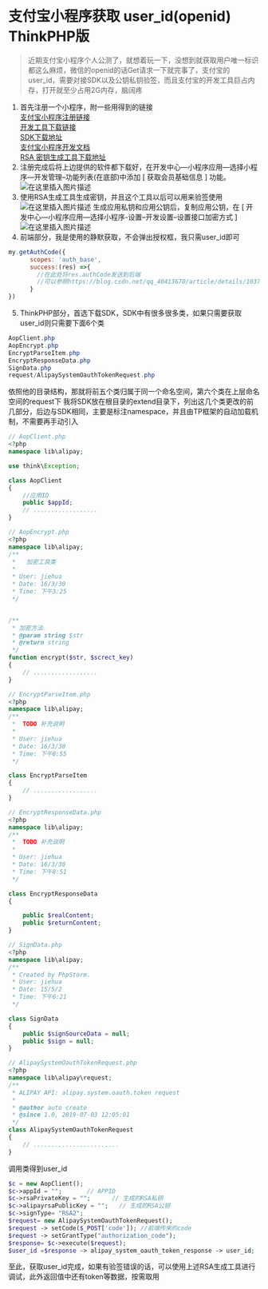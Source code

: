 # 支付宝小程序获取 user_id(openid) ThinkPHP版
> 近期支付宝小程序个人公测了，就想着玩一下，没想到就获取用户唯一标识都这么麻烦，微信的openid的话Get请求一下就完事了，支付宝的user_id，需要对接SDK以及公钥私钥验签，而且支付宝的开发工具巨占内存，打开就至少占用2G内存，脑阔疼

1. 首先注册一个小程序，附一些用得到的链接  
[支付宝小程序注册链接](https://mini.open.alipay.com/channel/miniIndex.htm)  
[开发工具下载链接](https://opendocs.alipay.com/mini/ide/download)  
[SDK下载地址](https://docs.open.alipay.com/20180417160701241302/litbla/)  
[支付宝小程序开发文档](https://opendocs.alipay.com/mini/006kyi)  
[RSA 密钥生成工具下载地址](https://docs.open.alipay.com/291/105971/)  
2. 注册完成后将上边提供的软件都下载好，在开发中心—小程序应用—选择小程序—开发管理–功能列表(在底部)中添加 [ 获取会员基础信息 ] 功能。
![在这里插入图片描述](https://img-blog.csdnimg.cn/20200114200552813.png?x-oss-process=image/watermark,type_ZmFuZ3poZW5naGVpdGk,shadow_10,text_aHR0cHM6Ly9ibG9nLmNzZG4ubmV0L3FxXzQwNDEzNjcw,size_16,color_FFFFFF,t_70)
3. 使用RSA生成工具生成密钥，并且这个工具以后可以用来验签使用
![在这里插入图片描述](https://img-blog.csdnimg.cn/20200114200917755.png?x-oss-process=image/watermark,type_ZmFuZ3poZW5naGVpdGk,shadow_10,text_aHR0cHM6Ly9ibG9nLmNzZG4ubmV0L3FxXzQwNDEzNjcw,size_16,color_FFFFFF,t_70)
生成应用私钥和应用公钥后，复制应用公钥，在 [ 开发中心—小程序应用—选择小程序-设置–开发设置–设置接口加密方式 ] 
![在这里插入图片描述](https://img-blog.csdnimg.cn/20200114201145428.png?x-oss-process=image/watermark,type_ZmFuZ3poZW5naGVpdGk,shadow_10,text_aHR0cHM6Ly9ibG9nLmNzZG4ubmV0L3FxXzQwNDEzNjcw,size_16,color_FFFFFF,t_70)
4. 前端部分，我是使用的静默获取，不会弹出授权框，我只需user_id即可

```javascript
my.getAuthCode({
      scopes: 'auth_base', 
      success:(res) =>{
        //在此处将res.authCode发送到后端
        //可以参照https://blog.csdn.net/qq_40413670/article/details/103796680 五、部署类 dispose.js的9. APP启动事件
      }
})
```
5. ThinkPHP部分，首选下载SDK，SDK中有很多很多类，如果只需要获取user_id则只需要下面6个类

```powershell
AopClient.php
AopEncrypt.php
EncryptParseItem.php
EncryptResponseData.php
SignData.php
request/AlipaySystemOauthTokenRequest.php
```
依照他的目录结构，那就将前五个类归属于同一个命名空间，第六个类在上层命名空间的request下
我将SDK放在根目录的extend目录下，列出这几个类更改的前几部分，后边与SDK相同，主要是标注namespace，并且由TP框架的自动加载机制，不需要再手动引入

```php
// AopClient.php
<?php
namespace lib\alipay;

use think\Exception;

class AopClient
{
    //应用ID
    public $appId;
    // ..................
}
```

```php
// AopEncrypt.php
<?php
namespace lib\alipay;
/**
 *   加密工具类
 *
 * User: jiehua
 * Date: 16/3/30
 * Time: 下午3:25
 */


/**
 * 加密方法
 * @param string $str
 * @return string
 */
function encrypt($str, $screct_key)
{
    // ..................
}
```

```php
// EncryptParseItem.php
<?php
namespace lib\alipay;
/**
 *  TODO 补充说明
 *
 * User: jiehua
 * Date: 16/3/30
 * Time: 下午8:55
 */

class EncryptParseItem
{
    // ..................
}
```

```php
// EncryptResponseData.php
<?php
namespace lib\alipay;
/**
 *  TODO 补充说明
 *
 * User: jiehua
 * Date: 16/3/30
 * Time: 下午8:51
 */

class EncryptResponseData
{

    public $realContent;
    public $returnContent;
} 
```

```php
// SignData.php
<?php
namespace lib\alipay;
/**
 * Created by PhpStorm.
 * User: jiehua
 * Date: 15/5/2
 * Time: 下午6:21
 */

class SignData
{
    public $signSourceData = null;
    public $sign = null;
} 
```

```php
// AlipaySystemOauthTokenRequest.php
<?php
namespace lib\alipay\request;
/**
 * ALIPAY API: alipay.system.oauth.token request
 *
 * @author auto create
 * @since 1.0, 2019-07-03 12:05:01
 */
class AlipaySystemOauthTokenRequest
{
    // ........................
}
```
调用类得到user_id

```php
$c = new AopClient();
$c->appId = "";       // APPID
$c->rsaPrivateKey = "";      // 生成的RSA私钥
$c->alipayrsaPublicKey = "";   // 生成的RSA公钥
$c->signType= "RSA2";
$request= new AlipaySystemOauthTokenRequest();
$request -> setCode($_POST['code']); //前端传来的code
$request -> setGrantType("authorization_code");
$response= $c->execute($request);
$user_id =$response -> alipay_system_oauth_token_response -> user_id;
```
至此，获取user_id完成，如果有验签错误的话，可以使用上述RSA生成工具进行调试，此外返回值中还有token等数据，按需取用